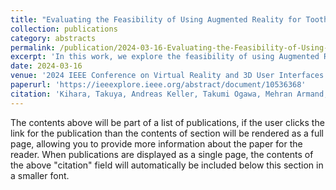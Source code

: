 ```yaml
---
title: "Evaluating the Feasibility of Using Augmented Reality for Tooth Preparation"
collection: publications
category: abstracts
permalink: /publication/2024-03-16-Evaluating-the-Feasibility-of-Using-Augmented-Reality-for-Tooth-Preparation.md
excerpt: 'In this work, we explore the feasibility of using Augmented Reality (AR) Head-Mounted Displays (HMDs) to assist dentists during tooth preparation using two different visualization techniques.'
date: 2024-03-16
venue: '2024 IEEE Conference on Virtual Reality and 3D User Interfaces Abstracts and Workshops (VRW)'
paperurl: 'https://ieeexplore.ieee.org/abstract/document/10536368'
citation: 'Kihara, Takuya, Andreas Keller, Takumi Ogawa, Mehran Armand, and Alejandro Martin-Gomez. (2024). &quot;Evaluating the Feasibility of Using Augmented Reality for Tooth Preparation.&quot; <i>In 2024 IEEE Conference on Virtual Reality and 3D User Interfaces Abstracts and Workshops (VRW)</i>. pp. 689-690.'
---
```


The contents above will be part of a list of publications, if the user clicks the link for the publication than the contents of section will be rendered as a full page, allowing you to provide more information about the paper for the reader. When publications are displayed as a single page, the contents of the above "citation" field will automatically be included below this section in a smaller font.
